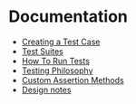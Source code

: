 Documentation
=============

* [Creating a Test Case](creating-a-test-case.md)
* [Test Suites](test-suite.md)
* [How To Run Tests](how-to-run-tests.md)
* [Testing Philosophy](testing-philosophy.md)
* [Custom Assertion Methods](custom-assertion-methods.md)
* [Design notes](design-notes.md)
